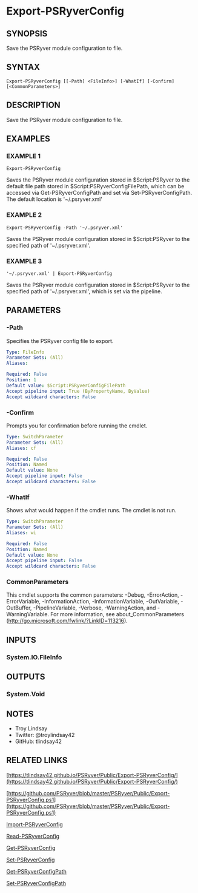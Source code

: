 # Export-PSRyverConfig

## SYNOPSIS
Save the PSRyver module configuration to file.

## SYNTAX

```
Export-PSRyverConfig [[-Path] <FileInfo>] [-WhatIf] [-Confirm] [<CommonParameters>]
```

## DESCRIPTION
Save the PSRyver module configuration to file.

## EXAMPLES

### EXAMPLE 1
```
Export-PSRyverConfig
```

Saves the PSRyver module configuration stored in $Script:PSRyver to the default
file path stored in $Script:PSRyverConfigFilePath, which can be accessed via
Get-PSRyverConfigPath and set via Set-PSRyverConfigPath. 
The default location
is '~/.psryver.xml'

### EXAMPLE 2
```
Export-PSRyverConfig -Path '~/.psryver.xml'
```

Saves the PSRyver module configuration stored in $Script:PSRyver to the
specified path of '~/.psryver.xml'.

### EXAMPLE 3
```
'~/.psryver.xml' | Export-PSRyverConfig
```

Saves the PSRyver module configuration stored in $Script:PSRyver to the
specified path of '~/.psryver.xml', which is set via the pipeline.

## PARAMETERS

### -Path
Specifies the PSRyver config file to export.

```yaml
Type: FileInfo
Parameter Sets: (All)
Aliases:

Required: False
Position: 1
Default value: $Script:PSRyverConfigFilePath
Accept pipeline input: True (ByPropertyName, ByValue)
Accept wildcard characters: False
```

### -Confirm
Prompts you for confirmation before running the cmdlet.

```yaml
Type: SwitchParameter
Parameter Sets: (All)
Aliases: cf

Required: False
Position: Named
Default value: None
Accept pipeline input: False
Accept wildcard characters: False
```

### -WhatIf
Shows what would happen if the cmdlet runs.
The cmdlet is not run.

```yaml
Type: SwitchParameter
Parameter Sets: (All)
Aliases: wi

Required: False
Position: Named
Default value: None
Accept pipeline input: False
Accept wildcard characters: False
```

### CommonParameters
This cmdlet supports the common parameters: -Debug, -ErrorAction, -ErrorVariable, -InformationAction, -InformationVariable, -OutVariable, -OutBuffer, -PipelineVariable, -Verbose, -WarningAction, and -WarningVariable.
For more information, see about_CommonParameters (http://go.microsoft.com/fwlink/?LinkID=113216).

## INPUTS

### System.IO.FileInfo

## OUTPUTS

### System.Void

## NOTES
- Troy Lindsay
- Twitter: @troylindsay42
- GitHub: tlindsay42

## RELATED LINKS

[https://tlindsay42.github.io/PSRyver/Public/Export-PSRyverConfig/](https://tlindsay42.github.io/PSRyver/Public/Export-PSRyverConfig/)

[https://github.com/PSRyver/blob/master/PSRyver/Public/Export-PSRyverConfig.ps1](https://github.com/PSRyver/blob/master/PSRyver/Public/Export-PSRyverConfig.ps1)

[Import-PSRyverConfig]()

[Read-PSRyverConfig]()

[Get-PSRyverConfig]()

[Set-PSRyverConfig]()

[Get-PSRyverConfigPath]()

[Set-PSRyverConfigPath]()


